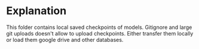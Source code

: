 # Explanation

This folder contains local saved checkpoints of models. Gitignore and large git uploads doesn't allow to upload checkpoints.
Either transfer them locally or load them google drive and other databases.
